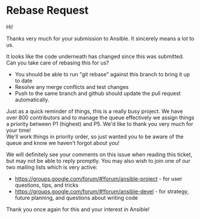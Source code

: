 Rebase Request
==============

Hi!

Thanks very much for your submission to Ansible.  It sincerely means a lot to us. 

It looks like the code underneath has changed since this was submitted.  Can you take care of rebasing this for us?

   * You should be able to run "git rebase" against this branch to bring it up to date
   * Resolve any merge conflicts and test changes
   * Push to the same branch and github should update the pull request automatically.

Just as a quick reminder of things, this is a really busy project.  We have over 800 contributors and to manage the queue effectively
we assign things a priority between P1 (highest) and P5.  We'd like to thank you very much for your time!  
We'll work things in priority order, so just wanted you to be aware of the queue and know we haven't forgot about you!

We will definitely see your comments on this issue when reading this ticket, but may not be able to reply promptly.  You may also wish to join one of our two mailing lists
which is very active:

   * https://groups.google.com/forum/#!forum/ansible-project - for user questions, tips, and tricks
   * https://groups.google.com/forum/#!forum/ansible-devel - for strategy, future planning, and questions about writing code

Thank you once again for this and your interest in Ansible!


